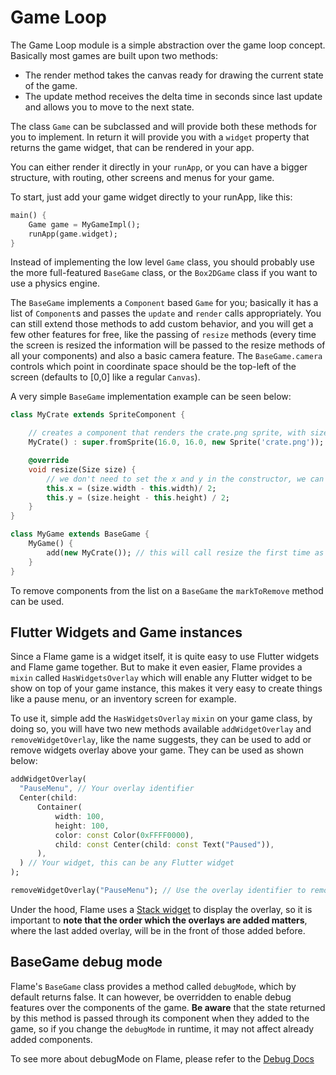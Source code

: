 # Game Loop

The Game Loop module is a simple abstraction over the game loop concept. Basically most games are built upon two methods:

* The render method takes the canvas ready for drawing the current state of the game.
* The update method receives the delta time in seconds since last update and allows you to move to the next state.

The class `Game` can be subclassed and will provide both these methods for you to implement. In return it will provide you with a `widget` property that returns the game widget, that can be rendered in your app.

You can either render it directly in your `runApp`, or you can have a bigger structure, with routing, other screens and menus for your game.

To start, just add your game widget directly to your runApp, like this:

```dart
main() {
    Game game = MyGameImpl();
    runApp(game.widget);
}
```

Instead of implementing the low level `Game` class, you should probably use the more full-featured `BaseGame` class, or the `Box2DGame` class if you want to use a physics engine.

The `BaseGame` implements a `Component` based `Game` for you; basically it has a list of `Component`s and passes the `update` and `render` calls appropriately. You can still extend those methods to add custom behavior, and you will get a few other features for free, like the passing of `resize` methods (every time the screen is resized the information will be passed to the resize methods of all your components) and also a basic camera feature. The `BaseGame.camera` controls which point in coordinate space should be the top-left of the screen (defaults to [0,0] like a regular `Canvas`).

A very simple `BaseGame` implementation example can be seen below:

```dart
class MyCrate extends SpriteComponent {

    // creates a component that renders the crate.png sprite, with size 16 x 16
    MyCrate() : super.fromSprite(16.0, 16.0, new Sprite('crate.png'));

    @override
    void resize(Size size) {
        // we don't need to set the x and y in the constructor, we can set then here
        this.x = (size.width - this.width)/ 2;
        this.y = (size.height - this.height) / 2;
    }
}

class MyGame extends BaseGame {
    MyGame() {
        add(new MyCrate()); // this will call resize the first time as well
    }
}
```

To remove components from the list on a `BaseGame` the `markToRemove` method can be used.

## Flutter Widgets and Game instances

Since a Flame game is a widget itself, it is quite easy to use Flutter widgets and Flame game together. But to make it even easier, Flame provides a `mixin` called `HasWidgetsOverlay` which will enable any Flutter widget to be show on top of your game instance, this makes it very easy to create things like a pause menu, or an inventory screen for example.

To use it, simple add the `HasWidgetsOverlay` `mixin` on your game class, by doing so, you will have two new methods available `addWidgetOverlay` and `removeWidgetOverlay`, like the name suggests, they can be used to add or remove widgets overlay above your game. They can be used as shown below:

```dart
addWidgetOverlay(
  "PauseMenu", // Your overlay identifier
  Center(child:
      Container(
          width: 100,
          height: 100,
          color: const Color(0xFFFF0000),
          child: const Center(child: const Text("Paused")),
      ),
  ) // Your widget, this can be any Flutter widget
);

removeWidgetOverlay("PauseMenu"); // Use the overlay identifier to remove the overlay
```

Under the hood, Flame uses a [Stack widget](https://api.flutter.dev/flutter/widgets/Stack-class.html) to display the overlay, so it is important to __note that the order which the overlays are added matters__, where the last added overlay, will be in the front of those added before.

## BaseGame debug mode

Flame's `BaseGame` class provides a method called `debugMode`, which by default returns false. It can however, be overridden to enable debug features over the components of the game. __Be aware__ that the state returned by this method is passed through its component when they added to the game, so if you change the `debugMode` in runtime, it may not affect already added components.

To see more about debugMode on Flame, please refer to the [Debug Docs](/doc/debug.md)



